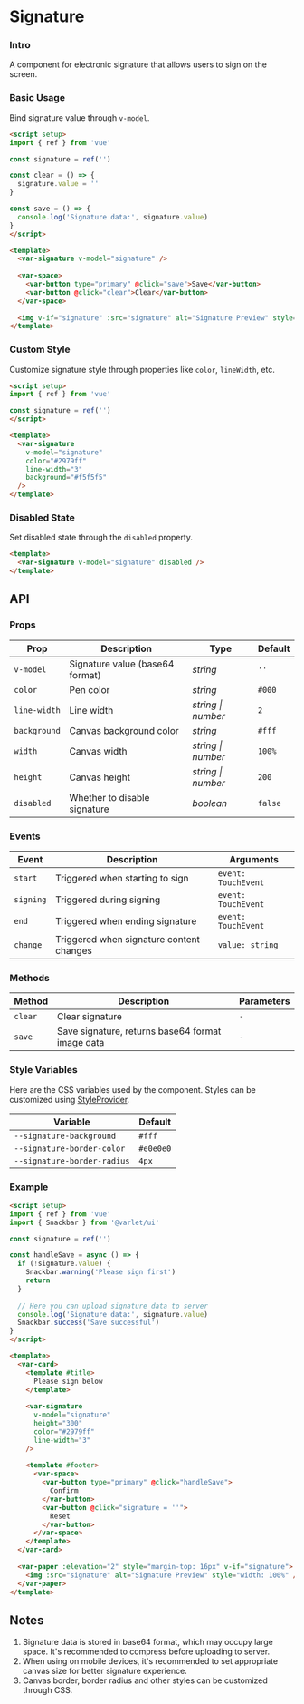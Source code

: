 # Signature

### Intro

A component for electronic signature that allows users to sign on the screen.

### Basic Usage

Bind signature value through `v-model`.

```html
<script setup>
import { ref } from 'vue'

const signature = ref('')

const clear = () => {
  signature.value = ''
}

const save = () => {
  console.log('Signature data:', signature.value)
}
</script>

<template>
  <var-signature v-model="signature" />
  
  <var-space>
    <var-button type="primary" @click="save">Save</var-button>
    <var-button @click="clear">Clear</var-button>
  </var-space>
  
  <img v-if="signature" :src="signature" alt="Signature Preview" style="margin-top: 10px" />
</template>
```

### Custom Style

Customize signature style through properties like `color`, `lineWidth`, etc.

```html
<script setup>
import { ref } from 'vue'

const signature = ref('')
</script>

<template>
  <var-signature
    v-model="signature"
    color="#2979ff"
    line-width="3"
    background="#f5f5f5"
  />
</template>
```

### Disabled State

Set disabled state through the `disabled` property.

```html
<template>
  <var-signature v-model="signature" disabled />
</template>
```

## API

### Props

| Prop | Description | Type | Default |
| --- | --- | --- | --- |
| `v-model` | Signature value (base64 format) | _string_ | `''` |
| `color` | Pen color | _string_ | `#000` |
| `line-width` | Line width | _string \| number_ | `2` |
| `background` | Canvas background color | _string_ | `#fff` |
| `width` | Canvas width | _string \| number_ | `100%` |
| `height` | Canvas height | _string \| number_ | `200` |
| `disabled` | Whether to disable signature | _boolean_ | `false` |

### Events

| Event | Description | Arguments |
| --- | --- | --- |
| `start` | Triggered when starting to sign | `event: TouchEvent` |
| `signing` | Triggered during signing | `event: TouchEvent` |
| `end` | Triggered when ending signature | `event: TouchEvent` |
| `change` | Triggered when signature content changes | `value: string` |

### Methods

| Method | Description | Parameters |
| --- | --- | --- |
| `clear` | Clear signature | `-` |
| `save` | Save signature, returns base64 format image data | `-` |

### Style Variables

Here are the CSS variables used by the component. Styles can be customized using [StyleProvider](#/en-US/style-provider).

| Variable | Default |
| --- | --- |
| `--signature-background` | `#fff` |
| `--signature-border-color` | `#e0e0e0` |
| `--signature-border-radius` | `4px` |

### Example

```html
<script setup>
import { ref } from 'vue'
import { Snackbar } from '@varlet/ui'

const signature = ref('')

const handleSave = async () => {
  if (!signature.value) {
    Snackbar.warning('Please sign first')
    return
  }
  
  // Here you can upload signature data to server
  console.log('Signature data:', signature.value)
  Snackbar.success('Save successful')
}
</script>

<template>
  <var-card>
    <template #title>
      Please sign below
    </template>
    
    <var-signature
      v-model="signature"
      height="300"
      color="#2979ff"
      line-width="3"
    />
    
    <template #footer>
      <var-space>
        <var-button type="primary" @click="handleSave">
          Confirm
        </var-button>
        <var-button @click="signature = ''">
          Reset
        </var-button>
      </var-space>
    </template>
  </var-card>
  
  <var-paper :elevation="2" style="margin-top: 16px" v-if="signature">
    <img :src="signature" alt="Signature Preview" style="width: 100%" />
  </var-paper>
</template>
```

## Notes

1. Signature data is stored in base64 format, which may occupy large space. It's recommended to compress before uploading to server.
2. When using on mobile devices, it's recommended to set appropriate canvas size for better signature experience.
3. Canvas border, border radius and other styles can be customized through CSS.
